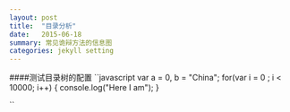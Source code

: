```yaml
---
layout: post
title:  "目录分析"
date:   2015-06-18 
summary: 常见诡辩方法的信息图
categories: jekyll setting
---
```

####测试目录树的配置
``javascript
var a = 0, b = "China";
for(var i = 0 ; i < 10000; i++)
{
console.log("Here I am");
}

``